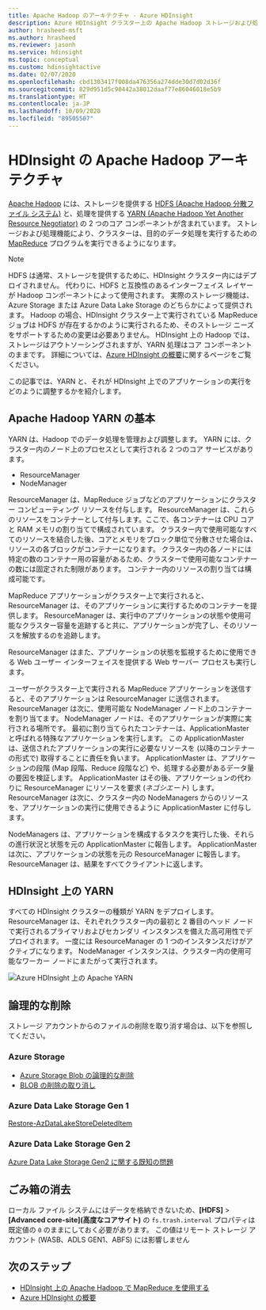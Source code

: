 ```yaml
---
title: Apache Hadoop のアーキテクチャ - Azure HDInsight
description: Azure HDInsight クラスター上の Apache Hadoop ストレージおよび処理について説明します。
author: hrasheed-msft
ms.author: hrasheed
ms.reviewer: jasonh
ms.service: hdinsight
ms.topic: conceptual
ms.custom: hdinsightactive
ms.date: 02/07/2020
ms.openlocfilehash: cbd1303417f008da476356a274dde30d7d02d36f
ms.sourcegitcommit: 829d951d5c90442a38012daaf77e86046018e5b9
ms.translationtype: HT
ms.contentlocale: ja-JP
ms.lasthandoff: 10/09/2020
ms.locfileid: "89505507"
---
```

# <a name="apache-hadoop-architecture-in-hdinsight"></a>HDInsight の Apache Hadoop アーキテクチャ

[Apache Hadoop](https://hadoop.apache.org/) には、ストレージを提供する [HDFS (Apache Hadoop 分散ファイル システム)](https://hadoop.apache.org/docs/current/hadoop-project-dist/hadoop-hdfs/HdfsUserGuide.html) と、処理を提供する [YARN (Apache Hadoop Yet Another Resource Negotiator)](https://hadoop.apache.org/docs/current/hadoop-yarn/hadoop-yarn-site/YARN.html) の 2 つのコア コンポーネントが含まれています。 ストレージおよび処理機能により、クラスターは、目的のデータ処理を実行するための [MapReduce](https://hadoop.apache.org/docs/current/hadoop-mapreduce-client/hadoop-mapreduce-client-core/MapReduceTutorial.html) プログラムを実行できるようになります。

> [!NOTE]  
> HDFS は通常、ストレージを提供するために、HDInsight クラスター内にはデプロイされません。 代わりに、HDFS と互換性のあるインターフェイス レイヤーが Hadoop コンポーネントによって使用されます。 実際のストレージ機能は、Azure Storage または Azure Data Lake Storage のどちらかによって提供されます。 Hadoop の場合、HDInsight クラスター上で実行されている MapReduce ジョブは HDFS が存在するかのように実行されるため、そのストレージ ニーズをサポートするための変更は必要ありません。 HDInsight 上の Hadoop では、ストレージはアウトソーシングされますが、YARN 処理はコア コンポーネントのままです。 詳細については、[Azure HDInsight の概要](hadoop/apache-hadoop-introduction.md)に関するページをご覧ください。

この記事では、YARN と、それが HDInsight 上でのアプリケーションの実行をどのように調整するかを紹介します。

## <a name="apache-hadoop-yarn-basics"></a>Apache Hadoop YARN の基本

YARN は、Hadoop でのデータ処理を管理および調整します。 YARN には、クラスター内のノード上のプロセスとして実行される 2 つのコア サービスがあります。

* ResourceManager
* NodeManager

ResourceManager は、MapReduce ジョブなどのアプリケーションにクラスター コンピューティング リソースを付与します。 ResourceManager は、これらのリソースをコンテナーとして付与します。ここで、各コンテナーは CPU コアと RAM メモリの割り当てで構成されています。 クラスター内で使用可能なすべてのリソースを結合した後、コアとメモリをブロック単位で分散させた場合は、リソースの各ブロックがコンテナーになります。 クラスター内の各ノードには特定の数のコンテナー用の容量があるため、クラスターで使用可能なコンテナーの数には固定された制限があります。 コンテナー内のリソースの割り当ては構成可能です。

MapReduce アプリケーションがクラスター上で実行されると、ResourceManager は、そのアプリケーションに実行するためのコンテナーを提供します。 ResourceManager は、実行中のアプリケーションの状態や使用可能なクラスター容量を追跡すると共に、アプリケーションが完了し、そのリソースを解放するのを追跡します。

ResourceManager はまた、アプリケーションの状態を監視するために使用できる Web ユーザー インターフェイスを提供する Web サーバー プロセスも実行します。

ユーザーがクラスター上で実行される MapReduce アプリケーションを送信すると、そのアプリケーションは ResourceManager に送信されます。 ResourceManager は次に、使用可能な NodeManager ノード上のコンテナーを割り当てます。 NodeManager ノードは、そのアプリケーションが実際に実行される場所です。 最初に割り当てられたコンテナーは、ApplicationMaster と呼ばれる特殊なアプリケーションを実行します。 この ApplicationMaster は、送信されたアプリケーションの実行に必要なリソースを (以降のコンテナーの形式で) 取得することに責任を負います。 ApplicationMaster は、アプリケーションの段階 (Map 段階、Reduce 段階など) や、処理する必要があるデータ量の要因を検証します。 ApplicationMaster はその後、アプリケーションの代わりに ResourceManager にリソースを要求 (*ネゴシエート*) します。 ResourceManager は次に、クラスター内の NodeManagers からのリソースを、アプリケーションの実行に使用できるように ApplicationMaster に付与します。

NodeManagers は、アプリケーションを構成するタスクを実行した後、それらの進行状況と状態を元の ApplicationMaster に報告します。 ApplicationMaster は次に、アプリケーションの状態を元の ResourceManager に報告します。 ResourceManager は、結果をすべてクライアントに返します。

## <a name="yarn-on-hdinsight"></a>HDInsight 上の YARN

すべての HDInsight クラスターの種類が YARN をデプロイします。 ResourceManager は、それぞれクラスター内の最初と 2 番目のヘッド ノードで実行されるプライマリおよびセカンダリ インスタンスを備えた高可用性でデプロイされます。 一度には ResourceManager の 1 つのインスタンスだけがアクティブになります。 NodeManager インスタンスは、クラスター内の使用可能なワーカー ノードにまたがって実行されます。

![Azure HDInsight 上の Apache YARN](./media/hdinsight-hadoop-architecture/apache-yarn-on-hdinsight.png)

## <a name="soft-delete"></a>論理的な削除

ストレージ アカウントからのファイルの削除を取り消す場合は、以下を参照してください。

### <a name="azure-storage"></a>Azure Storage

* [Azure Storage Blob の論理的な削除](../storage/blobs/storage-blob-soft-delete.md)
* [BLOB の削除の取り消し](https://docs.microsoft.com/rest/api/storageservices/undelete-blob)

### <a name="azure-data-lake-storage-gen-1"></a>Azure Data Lake Storage Gen 1

[Restore-AzDataLakeStoreDeletedItem](https://docs.microsoft.com/powershell/module/az.datalakestore/restore-azdatalakestoredeleteditem)

### <a name="azure-data-lake-storage-gen-2"></a>Azure Data Lake Storage Gen 2

[Azure Data Lake Storage Gen2 に関する既知の問題](../storage/blobs/data-lake-storage-known-issues.md)

## <a name="trash-purging"></a>ごみ箱の消去

ローカル ファイル システムにはデータを格納できないため、**[HDFS]** > **[Advanced core-site]\(高度なコアサイト\)** の `fs.trash.interval` プロパティは既定値の `0` のままにしておく必要があります。 この値はリモート ストレージ アカウント (WASB、ADLS GEN1、ABFS) には影響しません

## <a name="next-steps"></a>次のステップ

* [HDInsight 上の Apache Hadoop で MapReduce を使用する](hadoop/hdinsight-use-mapreduce.md)
* [Azure HDInsight の概要](hadoop/apache-hadoop-introduction.md)
